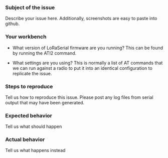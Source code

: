 ### Subject of the issue
Describe your issue here. Additionally, screenshots are easy to paste into github.

### Your workbench
* What version of LoRaSerial firmware are you running? This can be found by running the ATI2 command.

* What settings are you using? This is normally a list of AT commands that we can run against a radio to put it into an identical configuration to replicate the issue.

### Steps to reproduce
Tell us how to reproduce this issue. Please post any log files from serial output that may have been generated.

### Expected behavior
Tell us what should happen

### Actual behavior
Tell us what happens instead